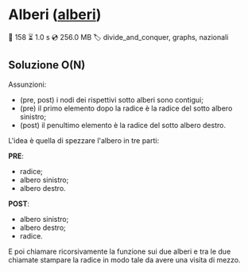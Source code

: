 # Alberi ([alberi](https://training.olinfo.it/#/task/alberi/statement))
:small_red_triangle: 158 :hourglass_flowing_sand: 1.0 s :cd: 256.0 MB :label: divide_and_conquer, graphs, nazionali

## Soluzione O(N)

Assunzioni:
- (pre, post) i nodi dei rispettivi sotto alberi sono contigui;
- (pre) il primo elemento dopo la radice è la radice del sotto albero sinistro;
- (post) il penultimo elemento è la radice del sotto albero destro.

L'idea è quella di spezzare l'albero in tre parti:

**PRE**:
- radice;
- albero sinistro;
- albero destro.

**POST**:
- albero sinistro;
- albero destro;
- radice.

E poi chiamare ricorsivamente la funzione sui due alberi e tra le due chiamate stampare la radice in modo tale da avere una visita di mezzo.